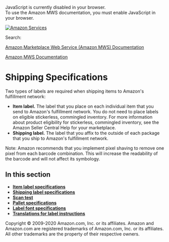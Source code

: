 <div id="MWSDX_noscript">

JavaScript is currently disabled in your browser.  
To use the Amazon MWS documentation, you must enable JavaScript in your
browser.

</div>

<div id="MWSDX_divtop">

[![Amazon
Services](https://images-na.ssl-images-amazon.com/images/G/08/mwsportal/fr_FR/amazonservices.gif "Amazon Services")](http://services.amazon.fr)

<div id="MWSDX_search">

<span id="MWSDX_searchlbl">Search:</span>

</div>

  
<span id="MWSDX_titlebar">[Amazon Marketplace Web Service (Amazon MWS)
Documentation](https://developer.amazonservices.fr/gp/mws/docs.html)</span>

</div>

<div id="MWSDX_divbottom">

<div id="MWSDX_divleft">

<div id="MWSDX_toc">

</div>

</div>

<div id="MWSDX_divright">

<div id="MWSDX_content">

<span id="MWSDX_breadcrumbs">[Amazon MWS
Documentation](https://developer.amazonservices.fr/gp/mws/docs.html)</span>

<div id="FBAGuide_Specs" class="nested0">

Shipping Specifications
=======================

<div class="body">

Two types of labels are required when shipping items to <span
class="ph">Amazon's fulfillment network</span>:

-   **Item label.** The label that you place on each individual item
    that you send to <span class="ph">Amazon's fulfillment
    network</span>. You do not need to place labels on eligible
    stickerless, commingled inventory. For more information about
    product eligibility for stickerless, commingled inventory, see the
    Amazon Seller Central Help for your marketplace.
-   **Shipping label.** The label that you affix to the outside of each
    package that you ship to <span class="ph">Amazon's fulfillment
    network</span>.

<div class="note note">

<span class="notetitle">Note:</span> Amazon recommends that you
implement pixel shaving to remove one pixel from each barcode
combination. This will increase the readability of the barcode and will
not affect its symbology.

</div>

</div>

<div class="related-links">

In this section
---------------

-   **[Item label
    specifications](../fba_guide/FBAGuide_ItemLabelSpec.md)**  
-   **[Shipping label
    specifications](../fba_guide/FBAGuide_ShipLabelSpec.md)**  
-   **[Scan test](../fba_guide/FBAGuide_ScanTest.md)**  
-   **[Pallet specifications](../fba_guide/FBAGuide_PalletSpec.md)**  
-   **[Label font
    specifications](../fba_guide/FBAGuide_LabelFontSpec.md)**  
-   **[Translations for label
    instructions](../fba_guide/FBAGuide_TranslateLabelInst.md)**  

</div>

</div>

<div id="MWSDX_footer">

Copyright © 2009-2020 Amazon.com, Inc. or its affiliates. Amazon and
Amazon.com are registered trademarks of Amazon.com, Inc. or its
affiliates. All other trademarks are the property of their respective
owners.

</div>

</div>

</div>

<div style="clear: both;">

</div>

</div>
